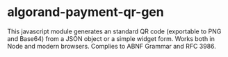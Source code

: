 # algorand-payment-qr-gen
This javascript module generates an standard QR code (exportable to PNG and Base64) from a JSON object or a simple widget form. Works both in Node and modern browsers. Complies to ABNF Grammar and RFC 3986.
